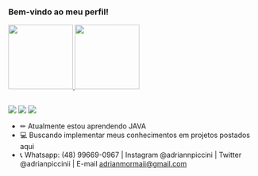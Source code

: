 ### Bem-vindo ao meu perfil!

<div>
  <a href="https://github.com/adrianpiccini">
  <img height="130em" src="https://github-readme-stats.vercel.app/api?username=adrianpiccini&show_icons=true&theme=highcontrast&include_all_commits=true&count_private=true"/>
  <img height="130em" src="https://github-readme-stats.vercel.app/api/top-langs/?username=adrianpiccini&layout=compact&langs_count=7&theme=highcontrast"/>
</div>
 
  ##
  
  <div>
    <a href = "mailto:adrianmormaii@gmail.com"><img src="https://img.shields.io/badge/Gmail-D14836?style=for-the-badge&logo=gmail&logoColor=white"></a>
    <a href="https://instagram.com/adriannpiccini" target="_blank"><img src="https://img.shields.io/badge/Instagram-E4405F?style=for-the-badge&logo=instagram&logoColor=white" target="_blank"></a>
    <a href="https://twitter.com/adrianpiccinii" target="_blank"><img src="https://img.shields.io/badge/Twitter-1DA1F2?style=for-the-badge&logo=twitter&logoColor=white" target="_blank"></a>
  </div>

  
  - ✏ Atualmente estou aprendendo JAVA
- 💻 Buscando implementar meus conhecimentos em projetos postados aqui 
- 📞 Whatsapp: (48) 99669-0967 | Instagram @adriannpiccini | Twitter @adrianpiccinii | E-mail adrianmormaii@gmail.com
